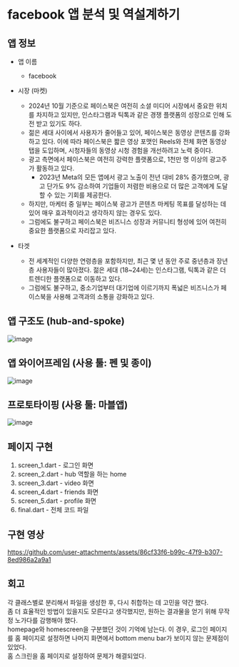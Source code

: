 # facebook 앱 분석 및 역설계하기 # 

## 앱 정보 ##
- 앱 이름
  - facebook
           
- 시장 (마켓)
  - 2024년 10월 기준으로 페이스북은 여전히 소셜 미디어 시장에서 중요한 위치를 차지하고 있지만, 인스타그램과 틱톡과 같은 경쟁 플랫폼의 성장으로 인해 도전 받고 있기도 하다.
   - 젊은 세대 사이에서 사용자가 줄어들고 있어, 페이스북은 동영상 콘텐츠를 강화하고 있다. 이에 따라 페이스북은 짧은 영상 포맷인 Reels와 전체 화면 동영상 탭을 도입하며, 시청자들의 동영상 시청 경험을 개선하려고 노력 중이다.
  - 광고 측면에서 페이스북은 여전히 강력한 플랫폼으로, 1천만 명 이상의 광고주가 활동하고 있다.
    - 2023년 Meta의 모든 앱에서 광고 노출이 전년 대비 28% 증가했으며, 광고 단가도 9% 감소하여 기업들이 저렴한 비용으로 더 많은 고객에게 도달할 수 있는 기회를 제공한다.
  - 하지만, 마케터 중 일부는 페이스북 광고가 콘텐츠 마케팅 목표를 달성하는 데 있어 매우 효과적이라고 생각하지 않는 경우도 있다.
  - 그럼에도 불구하고 페이스북은 비즈니스 성장과 커뮤니티 형성에 있어 여전히 중요한 플랫폼으로 자리잡고 있다. 

 - 타겟
   - 전 세계적인 다양한 연령층을 포함하지만, 최근 몇 년 동안 주로 중년층과 장년층 사용자들이 많아졌다. 젊은 세대 (18~24세)는 인스타그램, 틱톡과 같은 더 트렌디한 플랫폼으로 이동하고 있다.
   - 그럼에도 불구하고, 중소기업부터 대기업에 이르기까지 폭넓은 비즈니스가 페이스북을 사용해 고객과의 소통을 강화하고 있다. 


## 앱 구조도 (hub-and-spoke) ## 
     
 
![image](https://github.com/user-attachments/assets/8a5b92bb-3556-400f-ad72-f34a1465b175)



## 앱 와이어프레임 (사용 툴: 펜 및 종이) ## 
     

![image](https://github.com/user-attachments/assets/d49f6830-0a21-4a09-96cb-1f01fcef05be)


## 프로토타이핑 (사용 툴: 마블앱) ##

     
![image](https://github.com/user-attachments/assets/93211f61-c10c-493f-8f0a-4d55ea4ea9d3)


## 페이지 구현 ## 

1. screen_1.dart - 로그인 화면
2. screen_2.dart - hub 역할을 하는 home
3. screen_3.dart - video 화면
4. screen_4.dart - friends 화면
5. screen_5.dart - profile 화면
6. final.dart - 전체 코드 파일 


## 구현 영상 ## 


https://github.com/user-attachments/assets/86cf33f6-b99c-47f9-b307-8ed986a2a9a1


## 회고 ## 

각 클래스별로 분리해서 파일을 생성한 후, 다시 취합하는 데 고민을 약간 했다.    
좀 더 효율적인 방법이 있을지도 모른다고 생각했지만, 원하는 결과물을 얻기 위해 무작정 노가다를 감행해야 했다.    
homepage와 homescreen을 구분했던 것이 기억에 남는다. 이 경우, 로그인 페이지를 홈 페이지로 설정하면 나머지 화면에서 bottom menu bar가 보이지 않는 문제점이 있었다.    
홈 스크린을 홈 페이지로 설정하여 문제가 해결되었다.    



